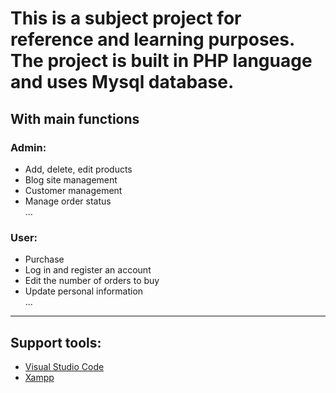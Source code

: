 # This is a subject project for reference and learning purposes. The project is built in PHP language and uses Mysql database.
## With main functions
### Admin:
- Add, delete, edit products
- Blog site management
- Customer management
- Manage order status
  <br> ...
### User:
- Purchase
- Log in and register an account
- Edit the number of orders to buy
- Update personal information
  <br> ...
----------------
## Support tools:
- [Visual Studio Code](https://code.visualstudio.com/)
- [Xampp](https://www.apachefriends.org/download.html)
